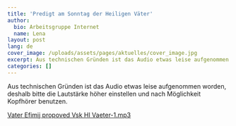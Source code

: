```yaml
---
title: 'Predigt am Sonntag der Heiligen Väter'
author:
  bio: Arbeitsgruppe Internet
  name: Lena
layout: post
lang: de
cover_image: /uploads/assets/pages/aktuelles/cover_image.jpg
excerpt: Aus technischen Gründen ist das Audio etwas leise aufgenommen worden, deshalb bitte die Lautstärke höher einstellen und nach Möglichkeit Kopfhörer benutzen.
categories: []
---
```

Aus technischen Gründen ist das Audio etwas leise aufgenommen worden, deshalb bitte die Lautstärke höher einstellen und nach Möglichkeit Kopfhörer benutzen.

[Vater Efimij propoved Vsk Hl Vaeter-1.mp3](/uploads/media/2015/evfimij_hl_vaeter.mp3)
